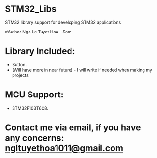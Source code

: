 # STM32_Libs
STM32 library support for developing STM32 applications

#Author
Ngo Le Tuyet Hoa - Sam

# Library Included:
- Button.
- (Will have more in near future) - I will write if needed when making my projects.

# MCU Support:
- STM32F103T6C8.

# Contact me via email, if you have any concerns: ngltuyethoa1011@gmail.com
